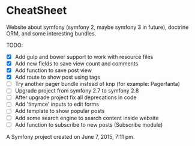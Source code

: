 CheatSheet
==========

Website about symfony (symfony 2, maybe symfony 3 in future), doctrine ORM, and some interesting bundles.

TODO:

- [X] Add gulp and bower support to work with resource files
- [X] Add new fields to save view count and comments
- [X] Add function to save post view
- [X] Add route to show post using tags
- [ ] Try another pager bundle instead of knp (for example: Pagerfanta)
- [ ] Upgrade project from symfony 2.7 to symfony 2.8
- [ ] After upgrade project fix all deprecations in code
- [ ] Add 'tinymce' inputs to edit forms
- [ ] Add template to show popular posts
- [ ] Add some search engine to search content inside website
- [ ] Add function to subscribe to new posts (Subscribe module)

A Symfony project created on June 7, 2015, 7:11 pm.
